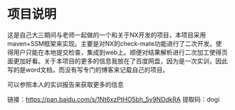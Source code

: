 # 项目说明

这是自己大三期间与老师一起做的一个和关于NX开发的项目，本项目采用maven+SSM框架来实现。主要是对NX的check-mate功能进行了二次开发。使得用户只能在本地提交检查，集成到web上。顺便对结果解析进行二次加工使得页面更加好看。关于本项目的更多的信息我放在了百度网盘，因为是一次实训，因此写的是word文档，而没有写专门的博客来记载自己的项目。

可以参照本人的实训报告来获取更多的信息

链接：https://pan.baidu.com/s/1Nt6xzPtHO5bh_5v9NDdkRA 
提取码：dogi
